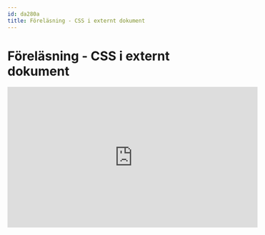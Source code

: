 ```yaml
---
id: da280a
title: Föreläsning - CSS i externt dokument
---
```


# Föreläsning - CSS i externt dokument

<div class="video">
    <iframe width="560" height="315" src="https://www.youtube.com/embed/f2D0A6dmSOI" frameborder="0" allowfullscreen></iframe>
</div>
